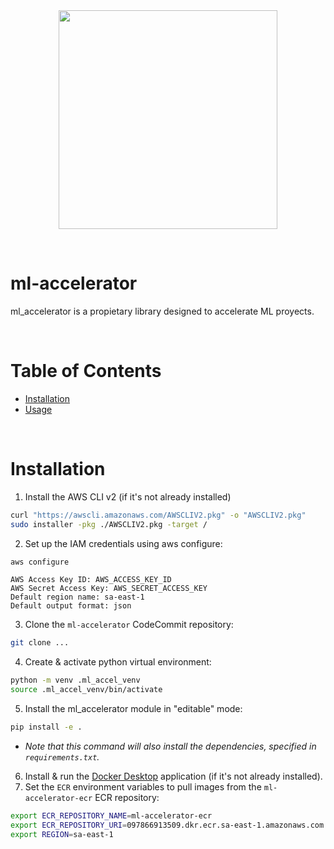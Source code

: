 <div align="center">
<img src="./resources/logos/logo.jpeg" width="350">
</div>

&nbsp;
&nbsp;
# ml-accelerator
ml_accelerator is a propietary library designed to accelerate ML proyects.

&nbsp;
# Table of Contents

- [Installation](#installation)
- [Usage](#usage)

&nbsp;
# Installation

1. Install the AWS CLI v2 (if it's not already installed)
```bash
curl "https://awscli.amazonaws.com/AWSCLIV2.pkg" -o "AWSCLIV2.pkg"
sudo installer -pkg ./AWSCLIV2.pkg -target /
```
2. Set up the IAM credentials using aws configure:
```bash
aws configure
```
```
AWS Access Key ID: AWS_ACCESS_KEY_ID
AWS Secret Access Key: AWS_SECRET_ACCESS_KEY
Default region name: sa-east-1
Default output format: json
```
3. Clone the `ml-accelerator` CodeCommit repository:
```bash
git clone ...
```
4. Create & activate python virtual environment:
```bash
python -m venv .ml_accel_venv
source .ml_accel_venv/bin/activate
```
5. Install the ml_accelerator module in "editable" mode:
```bash
pip install -e .
```
  - *Note that this command will also install the dependencies, specified in `requirements.txt`.*
6. Install & run the [Docker Desktop](https://docs.docker.com/engine/install/) application (if it's not already installed). 
7. Set the `ECR` environment variables to pull images from the `ml-accelerator-ecr` ECR repository:
```bash
export ECR_REPOSITORY_NAME=ml-accelerator-ecr
export ECR_REPOSITORY_URI=097866913509.dkr.ecr.sa-east-1.amazonaws.com
export REGION=sa-east-1
```